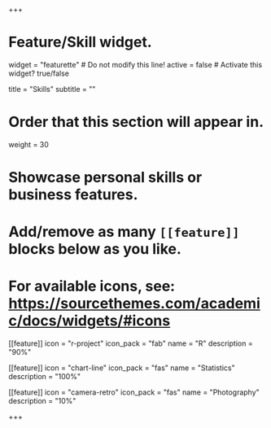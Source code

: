 +++
# Feature/Skill widget.
widget = "featurette"  # Do not modify this line!
active = false # Activate this widget? true/false

title = "Skills"
subtitle = ""

# Order that this section will appear in.
weight = 30

# Showcase personal skills or business features.
#
# Add/remove as many `[[feature]]` blocks below as you like.
#
# For available icons, see: https://sourcethemes.com/academic/docs/widgets/#icons

[[feature]]
  icon = "r-project"
  icon_pack = "fab"
  name = "R"
  description = "90%"

[[feature]]
  icon = "chart-line"
  icon_pack = "fas"
  name = "Statistics"
  description = "100%"

[[feature]]
  icon = "camera-retro"
  icon_pack = "fas"
  name = "Photography"
  description = "10%"

+++
